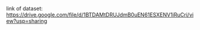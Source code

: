 link of dataset:
https://drive.google.com/file/d/1BTDAMtDRUJdmB0uEN61ESXENV1iRuCri/view?usp=sharing
